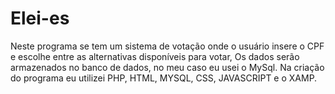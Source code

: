 # Elei-es
Neste programa se tem um sistema de votação onde o usuário insere o CPF e escolhe entre as alternativas disponíveis para votar, Os dados serão armazenados no banco de dados, no meu caso eu usei o MySql. Na criação do programa eu utilizei PHP, HTML, MYSQL, CSS, JAVASCRIPT e o XAMP.
